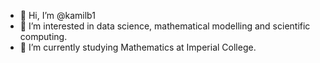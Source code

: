 - 👋 Hi, I’m @kamilb1
- 👀 I’m interested in data science, mathematical modelling and scientific computing.
- 🌱 I’m currently studying Mathematics at Imperial College.

<!---
kamilb1/kamilb1 is a ✨ special ✨ repository because its `README.md` (this file) appears on your GitHub profile.
You can click the Preview link to take a look at your changes.
--->

